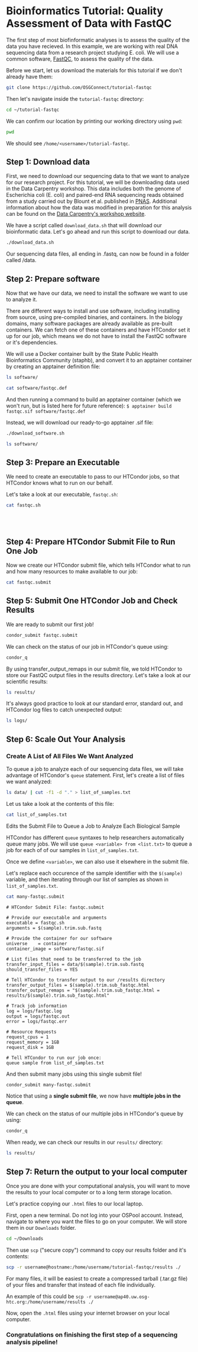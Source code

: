 # Bioinformatics Tutorial: Quality Assessment of Data with FastQC

The first step of most biofinformatic analyses is to assess the quality of the data you have recieved. In this example, we are working with real DNA sequencing data from a research project studying E. coli. We will use a common software, [FastQC](https://www.bioinformatics.babraham.ac.uk/projects/fastqc/), to assess the quality of the data.  

Before we start, let us download the materials for this tutorial if we don't already have them: 

```bash
git clone https://github.com/OSGConnect/tutorial-fastqc
```

Then let's navigate inside the `tutorial-fastqc` directory:


```bash
cd ~/tutorial-fastqc
```

We can confirm our location by printing our working directory using `pwd`:

```bash
pwd
```

We should see `/home/<username>/tutorial-fastqc`.


## Step 1: Download data

First, we need to download our sequencing data to that we want to analyze for our research project. For this tutorial, we will be downloading data used in the Data Carpentry workshop. This data includes both the genome of Escherichia coli (E. coli) and paired-end RNA sequencing reads obtained from a study carried out by Blount et al. published in [PNAS](http://www.pnas.org/content/105/23/7899). Additional information about how the data was modified in preparation for this analysis can be found on the [Data Carpentry's workshop website](https://datacarpentry.org/wrangling-genomics/aio.html).

We have a script called `download_data.sh` that will download our bioinformatic data. Let's go ahead and run this script to download our data. 


```bash
./download_data.sh
```

Our sequencing data files, all ending in .fastq, can now be found in a folder called /data. 


## Step 2: Prepare software

Now that we have our data, we need to install the software we want to use to analyze it. 

There are different ways to install and use software, including installing from source, using pre-compiled binaries, and containers. In the biology domains, many software packages are already available as pre-built containers. We can fetch one of these containers and have HTCondor set it up for our job, which means we do not have to install the FastQC software or it's dependencies. 

We will use a Docker container built by the State Public Health Bioinformatics Community (staphb), and convert it to an apptainer container by creating an apptainer definition file: 


```bash
ls software/
```


```bash
cat software/fastqc.def
```

And then running a command to build an apptainer container (which we won't run, but is listed here for future reference): 
`$ apptainer build fastqc.sif software/fastqc.def`

Instead, we will download our ready-to-go apptainer .sif file:


```bash
./download_software.sh
```


```bash
ls software/
```


## Step 3: Prepare an Executable

We need to create an executable to pass to our HTCondor jobs, so that HTCondor knows what to run on our behalf. 

Let's take a look at our executable, `fastqc.sh`:


```bash
cat fastqc.sh
```
<br/><br/>
## Step 4: Prepare HTCondor Submit File to Run One Job

Now we create our HTCondor submit file, which tells HTCondor what to run and how many resources to make available to our job:


```bash
cat fastqc.submit
```


## Step 5: Submit One HTCondor Job and Check Results

We are ready to submit our first job!


```bash
condor_submit fastqc.submit
```

We can check on the status of our job in HTCondor's queue using:


```bash
condor_q
```

By using transfer_output_remaps in our submit file, we told HTCondor to store our FastQC output files in the results directory. Let's take a look at our scientific results:


```bash
ls results/
```

It's always good practice to look at our standard error, standard out, and HTCondor log files to catch unexpected output:


```bash
ls logs/
```


## Step 6: Scale Out Your Analysis

### Create A List of All Files We Want Analyzed

To queue a job to analyze each of our sequencing data files, we will take advantage of HTCondor's `queue` statement. First, let's create a list of files we want analyzed:


```bash
ls data/ | cut -f1 -d "." > list_of_samples.txt
```

Let us take a look at the contents of this file: 


```bash
cat list_of_samples.txt
```

Edits the Submit File to Queue a Job to Analyze Each Biological Sample

HTCondor has different `queue` syntaxes to help researchers automatically queue many jobs. We will use `queue <variable> from <list.txt>` to queue a job for each of of our samples in `list_of_samples.txt`. 

Once we define `<variable>`, we can also use it elsewhere in the submit file. 

Let's replace each occurence of the sample identifier with the `$(sample)` variable, and then iterating through our list of samples as shown in `list_of_samples.txt`.


```bash
cat many-fastqc.submit
```

    # HTCondor Submit File: fastqc.submit
    
    # Provide our executable and arguments
    executable = fastqc.sh
    arguments = $(sample).trim.sub.fastq
    
    # Provide the container for our software
    universe    = container
    container_image = software/fastqc.sif
    
    # List files that need to be transferred to the job
    transfer_input_files = data/$(sample).trim.sub.fastq
    should_transfer_files = YES
    
    # Tell HTCondor to transfer output to our /results directory
    transfer_output_files = $(sample).trim.sub_fastqc.html
    transfer_output_remaps = "$(sample).trim.sub_fastqc.html = results/$(sample).trim.sub_fastqc.html"
    
    # Track job information
    log = logs/fastqc.log
    output = logs/fastqc.out
    error = logs/fastqc.err
    
    # Resource Requests
    request_cpus = 1
    request_memory = 1GB
    request_disk = 1GB
    
    # Tell HTCondor to run our job once:
    queue sample from list_of_samples.txt


And then submit many jobs using this single submit file!


```bash
condor_submit many-fastqc.submit
```

Notice that using a **single submit file**, we now have **multiple jobs in the queue**.

We can check on the status of our multiple jobs in HTCondor's queue by using:


```bash
condor_q
```

When ready, we can check our results in our `results/` directory:

```bash
ls results/
```


## Step 7: Return the output to your local computer

Once you are done with your computational analysis, you will want to move the results to your local computer or to a long term storage location.

Let's practice copying our `.html` files to our local laptop. 

First, open a new terminal. Do not log into your OSPool account. Instead, navigate to where you want the files to go on your computer. We will store them in our `Downloads` folder. 

```bash
cd ~/Downloads
```
Then use `scp` ("secure copy") command to copy our results folder and it's contents:

```bash
scp -r username@hostname:/home/username/tutorial-fastqc/results ./
```
For many files, it will be easiest to create a compressed tarball (.tar.gz file) of your files and transfer that instead of each file individually.

An example of this could be `scp -r username@ap40.uw.osg-htc.org:/home/username/results ./`

Now, open the `.html` files using your internet browser on your local computer. 

### **Congratulations on finishing the first step of a sequencing analysis pipeline!**
